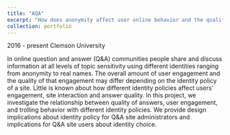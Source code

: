 ```yaml
---
title: "AQA"
excerpt: "How does anonymity affect user online behavior and the quality of user-generated content? <br/><img src='/images/anonymity.jpg' width='400'>"
collection: portfolio
---
```

2016 - present  Clemson University

In online question and answer (Q&A) communities people share and discuss information at all levels of topic sensitivity using different identities ranging from anonymity to real names. 
The overall amount of user engagement and the quality of that engagement may differ depending on the identity policy of a site. 
Little is known about how different identity policies affect users' engagement, site interaction and answer quality. 
In this project, we investigate the relationship between quality of answers, user engagement, and trolling behavior with different identity policies. 
We provide design implications about identity policy for Q&A site administrators and implications for Q\&A site users about identity choice.
